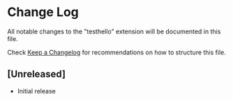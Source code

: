 # Change Log
All notable changes to the "testhello" extension will be documented in this file.

Check [Keep a Changelog](http://keepachangelog.com/) for recommendations on how to structure this file.

## [Unreleased]
- Initial release
